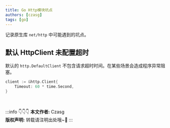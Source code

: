 ```yaml
---
title: Go Http模块坑点
authors: [czasg]
tags: [go]
---
```

记录原生库 `net/http` 中可能遇到的坑点。

<!--truncate-->

## 默认 HttpClient 未配置超时
默认的 `http.DefaultClient` 不包含请求超时时间。在某些场景会造成程序异常阻塞。

```go title="增加超时时间"
client := &http.Client{
    Timeout: 60 * time.Second,
}
``` 


<br/>

:::info 👇👇👇
**本文作者:** Czasg    
**版权声明:** 转载请注明出处哦~👮‍
:::
